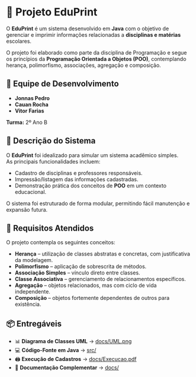 # 📘 Projeto EduPrint  

O **EduPrint** é um sistema desenvolvido em **Java** com o objetivo de gerenciar e imprimir informações relacionadas a **disciplinas e matérias** escolares.  

O projeto foi elaborado como parte da disciplina de Programação e segue os princípios da **Programação Orientada a Objetos (POO)**, contemplando herança, polimorfismo, associações, agregação e composição.  

## 👥 Equipe de Desenvolvimento  
- **Jonnas Pedro**  
- **Cauan Rocha**  
- **Vitor Farias**  

**Turma:** 2º Ano B  

## 📖 Descrição do Sistema  

O **EduPrint** foi idealizado para simular um sistema acadêmico simples.  
As principais funcionalidades incluem:  
- Cadastro de disciplinas e professores responsáveis.  
- Impressão/listagem das informações cadastradas.  
- Demonstração prática dos conceitos de **POO** em um contexto educacional.  

O sistema foi estruturado de forma modular, permitindo fácil manutenção e expansão futura.  

## 📐 Requisitos Atendidos  

O projeto contempla os seguintes conceitos:  

- **Herança** – utilização de classes abstratas e concretas, com justificativa da modelagem.  
- **Polimorfismo** – aplicação de sobrescrita de métodos.  
- **Associação Simples** – vínculo direto entre classes.  
- **Classe Associativa** – gerenciamento de relacionamentos específicos.  
- **Agregação** – objetos relacionados, mas com ciclo de vida independente.  
- **Composição** – objetos fortemente dependentes de outros para existência.  

## 📦 Entregáveis  

- 📊 **Diagrama de Classes UML** → [docs/UML.png](./docs/UML.png)  
- 💻 **Código-Fonte em Java** → [src/](./src/)  
- 🖨️ **Execução de Cadastros** → [docs/Execucao.pdf](./docs/Execucao.pdf)  
- 📑 **Documentação Complementar** → [docs/](./docs/)  

